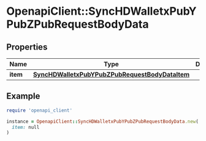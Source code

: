 # OpenapiClient::SyncHDWalletxPubYPubZPubRequestBodyData

## Properties

| Name | Type | Description | Notes |
| ---- | ---- | ----------- | ----- |
| **item** | [**SyncHDWalletxPubYPubZPubRequestBodyDataItem**](SyncHDWalletxPubYPubZPubRequestBodyDataItem.md) |  |  |

## Example

```ruby
require 'openapi_client'

instance = OpenapiClient::SyncHDWalletxPubYPubZPubRequestBodyData.new(
  item: null
)
```

